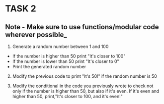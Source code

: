# TASK 2

## Note - Make sure to use functions/modular code wherever possible_

1. Generate a random number between 1 and 100
- If the number is higher than 50 print "It's closer to 100"
- If the number is lower than 50 print "It's closer to 0"
- Print the generated random number

2. Modify the previous code to print "It's 50!" if the random number is 50

3. Modify the conditional in the code you previously wrote to check not only if the  number is higher than 50, but also if it's even. If it's even and higher than 50, print,"It's closer to 100, and it's even!"
